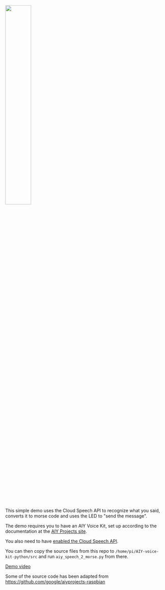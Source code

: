 <img src="https://aiyprojects.withgoogle.com/static/images/icons/aiy-square-logo.svg" width="40%">

This simple demo uses the Cloud Speech API to recognize what you said, converts it to morse code and uses the LED to "send the message".

The demo requires you to have an AIY Voice Kit, set up according to
the documentation at the [AIY Projects site](https://aiyprojects.withgoogle.com).

You also need to have [enabled the Cloud Speech API](https://aiyprojects.withgoogle.com/voice/#makers-guide-3-1--change-to-the-cloud-speech-api).

You can then copy the source files from this repo to `/home/pi/AIY-voice-kit-python/src` and run `aiy_speech_2_morse.py` from there.

[Demo video](https://www.youtube.com/watch?v=Eo9u2_9OCNo)

Some of the source code has been adapted from https://github.com/google/aiyprojects-raspbian
